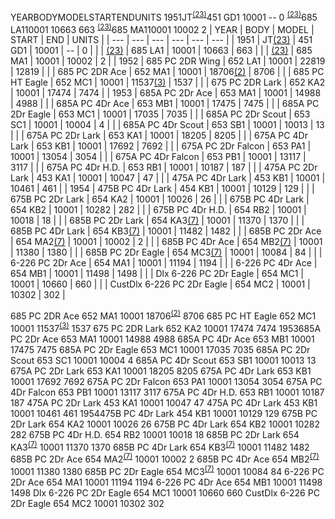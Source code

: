 ---
---

YEARBODYMODELSTARTENDUNITS
1951JT<sup>[(23)](/history/index.html#23)</sup>451 GD1    10001       --      0
<sup>[(23)](/history/index.html#23)</sup>685 LA110001     10663      663
<sup>[(23)](/history/index.html#23)</sup>685 MA110001     10002        2
| YEAR | BODY | MODEL | START | END | UNITS |
| --- | --- | --- | --- | --- | --- |
| 1951 | JT[(23)](/history/index.html#23) | 451 GD1 | 10001 | -- | 0 |
|  | [(23)](/history/index.html#23) | 685 LA1 | 10001 | 10663 | 663 |
|  | [(23)](/history/index.html#23) | 685 MA1 | 10001 | 10002 | 2 |
| 1952 | 685 PC 2DR Wing | 652 LA1 | 10001 | 22819 | 12819 |
|  | 685 PC 2DR Ace | 652 MA1 | 10001 | 18706[(2)](/history/index.html#2) | 8706 |
|  | 685 PC HT Eagle | 652 MC1 | 10001 | 11537[(3)](/history/index.html#3) | 1537 |
|  | 675 PC 2DR Lark | 652 KA2 | 10001 | 17474 | 7474 |
| 1953 | 685A PC 2Dr Ace | 653 MA1 | 10001 | 14988 | 4988 |
|  | 685A PC 4Dr  Ace | 653 MB1 | 10001 | 17475 | 7475 |
|  | 685A PC 2Dr Eagle | 653 MC1 | 10001 | 17035 | 7035 |
|  | 685A PC 2Dr Scout | 653 SC1 | 10001 | 10004 | 4 |
|  | 685A PC 4Dr Scout | 653 SB1 | 10001 | 10013 | 13 |
|  | 675A PC 2Dr Lark | 653 KA1 | 10001 | 18205 | 8205 |
|  | 675A PC 4Dr Lark | 653 KB1 | 10001 | 17692 | 7692 |
|  | 675A PC 2Dr Falcon | 653 PA1 | 10001 | 13054 | 3054 |
|  | 675A PC 4Dr Falcon | 653 PB1 | 10001 | 13117 | 3117 |
|  | 675A PC 4Dr H.D. | 653 RB1 | 10001 | 10187 | 187 |
|  | 475A PC 2Dr Lark | 453 KA1 | 10001 | 10047 | 47 |
|  | 475A PC 4Dr Lark | 453 KB1 | 10001 | 10461 | 461 |
| 1954 | 475B PC 4Dr Lark | 454 KB1 | 10001 | 10129 | 129 |
|  | 675B PC 2Dr Lark | 654 KA2 | 10001 | 10026 | 26 |
|  | 675B PC 4Dr Lark | 654 KB2 | 10001 | 10282 | 282 |
|  | 675B PC 4Dr H.D. | 654 RB2 | 10001 | 10018 | 18 |
|  | 685B PC 2Dr Lark | 654 KA3[(7)](/history/index.html#7) | 10001 | 11370 | 1370 |
|  | 685B PC 4Dr Lark | 654 KB3[(7)](/history/index.html#7) | 10001 | 11482 | 1482 |
|  | 685B PC 2Dr Ace | 654 MA2[(7)](/history/index.html#7) | 10001 | 10002 | 2 |
|  | 685B PC 4Dr Ace | 654 MB2[(7)](/history/index.html#7) | 10001 | 11380 | 1380 |
|  | 685B PC 2Dr Eagle | 654 MC3[(7)](/history/index.html#7) | 10001 | 10084 | 84 |
|  | 6-226 PC 2Dr Ace | 654 MA1 | 10001 | 11194 | 1194 |
|  | 6-226 PC 4Dr Ace | 654 MB1 | 10001 | 11498 | 1498 |
|  | Dlx 6-226 PC 2Dr Eagle | 654 MC1 | 10001 | 10660 | 660 |
|  | CustDlx 6-226 PC 2Dr Eagle | 654 MC2 | 10001 | 10302 | 302 |

685 PC 2DR Ace 652 MA1    10001     18706<sup>[(2)](/history/index.html#2)</sup>  8706
685 PC HT Eagle 652 MC1    10001     11537<sup>[(3)](/history/index.html#3)</sup>   1537
675 PC 2DR Lark 652 KA2    10001     17474     7474
1953685A PC 2Dr Ace 653 MA1      10001       14988     4988
685A PC 4Dr  Ace 653 MB1      10001       17475     7475
685A PC 2Dr Eagle 653 MC1      10001       17035     7035
685A PC 2Dr Scout 653 SC1      10001       10004        4
685A PC 4Dr Scout 653 SB1      10001       10013       13
675A PC 2Dr Lark 653 KA1      10001       18205     8205
675A PC 4Dr Lark 653 KB1      10001       17692     7692
675A PC 2Dr Falcon 653 PA1      10001       13054     3054
675A PC 4Dr Falcon 653 PB1      10001       13117     3117
675A PC 4Dr H.D. 653 RB1    10001     10187      187
475A PC 2Dr Lark 453 KA1    10001     10047       47
475A PC 4Dr Lark 453 KB1    10001     10461      461
1954475B PC 4Dr Lark 454 KB1   10001     10129      129
675B PC 2Dr Lark 654 KA2      10001       10026       26
675B PC 4Dr Lark 654 KB2      10001       10282      282
675B PC 4Dr H.D. 654 RB2      10001       10018       18
685B PC 2Dr Lark 654 KA3<sup>[(7)](/history/index.html#7)</sup>     10001       11370     1370
685B PC 4Dr Lark 654 KB3<sup>[(7)](/history/index.html#7)</sup>     10001       11482     1482
685B PC 2Dr Ace 654 MA2<sup>[(7)](/history/index.html#7)</sup>     10001       10002        2
685B PC 4Dr Ace 654 MB2<sup>[(7)](/history/index.html#7)</sup>     10001       11380     1380
685B PC 2Dr Eagle 654 MC3<sup>[(7)](/history/index.html#7)</sup>     10001       10084       84
6-226 PC 2Dr Ace 654 MA1      10001       11194     1194
6-226 PC 4Dr Ace 654 MB1      10001       11498     1498
Dlx 6-226 PC 2Dr Eagle 654 MC1      10001       10660      660
CustDlx 6-226 PC 2Dr Eagle 654 MC2      10001       10302      302